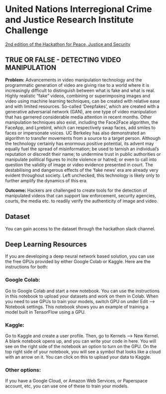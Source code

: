 # United Nations Interregional Crime and Justice Research Institute Challenge
[2nd edition of the Hackathon for Peace, Justice and Security](https://www.hackathonforgood.org)


## TRUE OR FALSE - DETECTING VIDEO MANIPULATION
**Problem:** Advancements in video manipulation technology and the programmatic generation of video are giving rise to a world where it is increasingly difficult to distinguish between what is fake and what is real. Highly realistic “fake” videos, combining or superimposing images and video using machine learning techniques, can be created with relative ease and with limited resources. So-called ‘Deepfakes’, which are created with a generative adversarial network (GAN), are one type of video manipulation that has garnered considerable media attention in recent months. Other manipulation techniques also exist, including the Face2Face algorithm, the FaceApp, and Lyrebird, which can respectively swap faces, add smiles to faces or impersonate voices. UC Berkeley has also demonstrated an algorithm to transfer movements from a source to a target person. Although the technology certainly has enormous positive potential, its advent may equally fuel the spread of misinformation; be used to tarnish an individual’s reputation or discredit their name; to undermine trust in public authorities or manipulate political figures to incite violence or hatred; or even to call into question the validity of image or video evidence presented in court. The destabilising and dangerous effects of the ‘fake news’ era are already very evident throughout society. Left unchecked, this technology is likely only to further amplify the dynamics of this era.

**Outcome:** Hackers are challenged to create tools for the detection of manipulated videos that can support law enforcement, security agencies, courts, the media etc. to readily verify the authenticity of image and video.

## Dataset
You can gain access to the dataset through the hackathon slack channel.

## Deep Learning Resources
If you are developing a deep neural network based solution, you can use the free GPUs provided by either Google Colab or Kaggle. Here are the instructions for both:

### Google Colab:
Go to Google Colab and start a new notebook. You can use the instructions in this notebook to upload your datasets and work on them in Colab. When you need to use GPUs to train your models, switch GPU on under Edit --> Notebook settings. This notebook shows you an example of training a model built in TensorFlow using a GPU.

### Kaggle:
Go to Kaggle and create a user profile. Then, go to Kernels --> New Kernel. A blank notebook opens up, and you can write your code in here. You will see on the right side of the notebook an option to turn on the GPU. On the top right side of your notebook, you will see a symbol that looks like a cloud with an arrow on it. You can click on this to upload your data to Kaggle.

### Other options:
If you have a Google Cloud, or Amazon Web Services, or Paperspace account, etc, you can use one of these to train your models.
